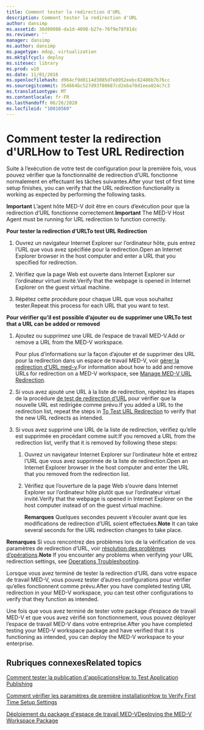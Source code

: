 ```yaml
---
title: Comment tester la redirection d'URL
description: Comment tester la redirection d'URL
author: dansimp
ms.assetid: 38d80088-da1d-4098-b27e-76f9e78f81dc
ms.reviewer: ''
manager: dansimp
ms.author: dansimp
ms.pagetype: mdop, virtualization
ms.mktglfcycl: deploy
ms.sitesec: library
ms.prod: w10
ms.date: 11/01/2016
ms.openlocfilehash: d964cf9d0114d3085d7e8952eebc82486b7b76cc
ms.sourcegitcommit: 354664bc527d93f80687cd2eba70d1eea024c7c3
ms.translationtype: MT
ms.contentlocale: fr-FR
ms.lasthandoff: 06/26/2020
ms.locfileid: "10810560"
---
```

# <span data-ttu-id="0309d-103">Comment tester la redirection d'URL</span><span class="sxs-lookup"><span data-stu-id="0309d-103">How to Test URL Redirection</span></span>


<span data-ttu-id="0309d-104">Suite à l’exécution de votre test de configuration pour la première fois, vous pouvez vérifier que la fonctionnalité de redirection d’URL fonctionne normalement en effectuant les tâches suivantes.</span><span class="sxs-lookup"><span data-stu-id="0309d-104">After your test of first time setup finishes, you can verify that the URL redirection functionality is working as expected by performing the following tasks.</span></span>

<span data-ttu-id="0309d-105">**Important**  L’agent hôte MED-V doit être en cours d’exécution pour que la redirection d’URL fonctionne correctement.</span><span class="sxs-lookup"><span data-stu-id="0309d-105">**Important** The MED-V Host Agent must be running for URL redirection to function correctly.</span></span>

<a href="" id="bkmk-urlredir"></a>**<span data-ttu-id="0309d-106">Pour tester la redirection d’URL</span><span class="sxs-lookup"><span data-stu-id="0309d-106">To test URL Redirection</span></span>**

1.  <span data-ttu-id="0309d-107">Ouvrez un navigateur Internet Explorer sur l’ordinateur hôte, puis entrez l’URL que vous avez spécifiée pour la redirection.</span><span class="sxs-lookup"><span data-stu-id="0309d-107">Open an Internet Explorer browser in the host computer and enter a URL that you specified for redirection.</span></span>

2.  <span data-ttu-id="0309d-108">Vérifiez que la page Web est ouverte dans Internet Explorer sur l’ordinateur virtuel invité.</span><span class="sxs-lookup"><span data-stu-id="0309d-108">Verify that the webpage is opened in Internet Explorer on the guest virtual machine.</span></span>

3.  <span data-ttu-id="0309d-109">Répétez cette procédure pour chaque URL que vous souhaitez tester.</span><span class="sxs-lookup"><span data-stu-id="0309d-109">Repeat this process for each URL that you want to test.</span></span>

**<span data-ttu-id="0309d-110">Pour vérifier qu’il est possible d’ajouter ou de supprimer une URL</span><span class="sxs-lookup"><span data-stu-id="0309d-110">To test that a URL can be added or removed</span></span>**

1.  <span data-ttu-id="0309d-111">Ajoutez ou supprimez une URL de l’espace de travail MED-V.</span><span class="sxs-lookup"><span data-stu-id="0309d-111">Add or remove a URL from the MED-V workspace.</span></span>

    <span data-ttu-id="0309d-112">Pour plus d’informations sur la façon d’ajouter et de supprimer des URL pour la redirection dans un espace de travail MED-V, voir [gérer la redirection d’URL med-v](manage-med-v-url-redirection.md).</span><span class="sxs-lookup"><span data-stu-id="0309d-112">For information about how to add and remove URLs for redirection on a MED-V workspace, see [Manage MED-V URL Redirection](manage-med-v-url-redirection.md).</span></span>

2.  <span data-ttu-id="0309d-113">Si vous avez ajouté une URL à la liste de redirection, répétez les étapes de la procédure [de test de redirection d’URL](#bkmk-urlredir) pour vérifier que la nouvelle URL est redirigée comme prévu.</span><span class="sxs-lookup"><span data-stu-id="0309d-113">If you added a URL to the redirection list, repeat the steps in [To Test URL Redirection](#bkmk-urlredir) to verify that the new URL redirects as intended.</span></span>

3.  <span data-ttu-id="0309d-114">Si vous avez supprimé une URL de la liste de redirection, vérifiez qu’elle est supprimée en procédant comme suit:</span><span class="sxs-lookup"><span data-stu-id="0309d-114">If you removed a URL from the redirection list, verify that it is removed by following these steps:</span></span>

    1.  <span data-ttu-id="0309d-115">Ouvrez un navigateur Internet Explorer sur l’ordinateur hôte et entrez l’URL que vous avez supprimée de la liste de redirection.</span><span class="sxs-lookup"><span data-stu-id="0309d-115">Open an Internet Explorer browser in the host computer and enter the URL that you removed from the redirection list.</span></span>

    2.  <span data-ttu-id="0309d-116">Vérifiez que l’ouverture de la page Web s’ouvre dans Internet Explorer sur l’ordinateur hôte plutôt que sur l’ordinateur virtuel invité.</span><span class="sxs-lookup"><span data-stu-id="0309d-116">Verify that the webpage is opened in Internet Explorer on the host computer instead of on the guest virtual machine.</span></span>

        <span data-ttu-id="0309d-117">**Remarques**  Quelques secondes peuvent s’écouler avant que les modifications de redirection d’URL soient effectuées.</span><span class="sxs-lookup"><span data-stu-id="0309d-117">**Note** It can take several seconds for the URL redirection changes to take place.</span></span>

<span data-ttu-id="0309d-118">**Remarques**  Si vous rencontrez des problèmes lors de la vérification de vos paramètres de redirection d’URL, voir [résolution des problèmes d’opérations](operations-troubleshooting-medv2.md).</span><span class="sxs-lookup"><span data-stu-id="0309d-118">**Note** If you encounter any problems when verifying your URL redirection settings, see [Operations Troubleshooting](operations-troubleshooting-medv2.md).</span></span>

<span data-ttu-id="0309d-119">Lorsque vous avez terminé de tester la redirection d’URL dans votre espace de travail MED-V, vous pouvez tester d’autres configurations pour vérifier qu’elles fonctionnent comme prévu.</span><span class="sxs-lookup"><span data-stu-id="0309d-119">After you have completed testing URL redirection in your MED-V workspace, you can test other configurations to verify that they function as intended.</span></span>

<span data-ttu-id="0309d-120">Une fois que vous avez terminé de tester votre package d’espace de travail MED-V et que vous avez vérifié son fonctionnement, vous pouvez déployer l’espace de travail MED-V dans votre entreprise.</span><span class="sxs-lookup"><span data-stu-id="0309d-120">After you have completed testing your MED-V workspace package and have verified that it is functioning as intended, you can deploy the MED-V workspace to your enterprise.</span></span>

## <span data-ttu-id="0309d-121">Rubriques connexes</span><span class="sxs-lookup"><span data-stu-id="0309d-121">Related topics</span></span>

[<span data-ttu-id="0309d-122">Comment tester la publication d'applications</span><span class="sxs-lookup"><span data-stu-id="0309d-122">How to Test Application Publishing</span></span>](how-to-test-application-publishing.md)

[<span data-ttu-id="0309d-123">Comment vérifier les paramètres de première installation</span><span class="sxs-lookup"><span data-stu-id="0309d-123">How to Verify First Time Setup Settings</span></span>](how-to-verify-first-time-setup-settings.md)

[<span data-ttu-id="0309d-124">Déploiement du package d'espace de travail MED-V</span><span class="sxs-lookup"><span data-stu-id="0309d-124">Deploying the MED-V Workspace Package</span></span>](deploying-the-med-v-workspace-package.md)

 

 





